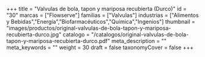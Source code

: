+++
title = "Valvulas de bola, tapon y mariposa recubierta (Durco)"
id = "30"
marcas = ["Flowserve"]
familias = ["Valvulas"]
industrias = ["Alimentos y Bebidas","Energía","Biofarmacéuticos","Química","Ingenios"]
thumbnail = "images/productos/original-valvulas-de-bola-tapon-y-mariposa-recubierta-durco.jpg"
catalogo = "/catalogos/original-valvulas-de-bola-tapon-y-mariposa-recubierta-durco.pdf"
meta_description = ""
meta_keywords = ""
weight = 30
draft = false
taxonomyCover = false
+++
